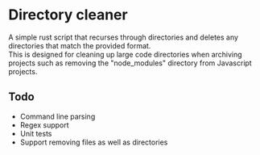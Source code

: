 # Directory cleaner

A simple rust script that recurses through directories and deletes any directories that match the provided format.\
This is designed for cleaning up large code directories when archiving projects such as removing the "node_modules" directory from Javascript projects.

## Todo

- Command line parsing
- Regex support
- Unit tests
- Support removing files as well as directories

